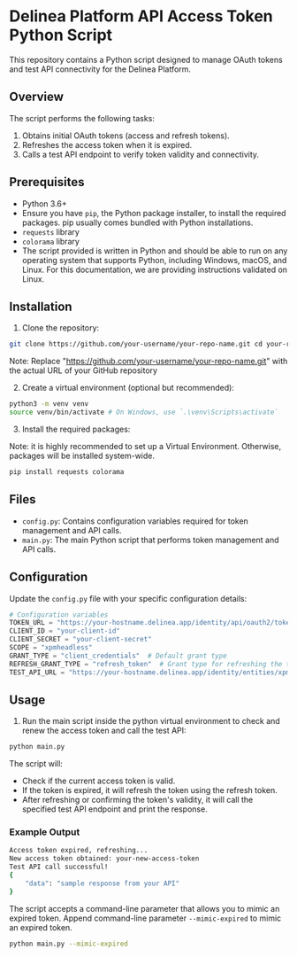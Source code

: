 # Delinea Platform API Access Token Python Script

This repository contains a Python script designed to manage OAuth tokens and test API connectivity for the Delinea Platform.

## Overview

The script performs the following tasks:
1. Obtains initial OAuth tokens (access and refresh tokens).
2. Refreshes the access token when it is expired.
3. Calls a test API endpoint to verify token validity and connectivity.



## Prerequisites
- Python 3.6+
- Ensure you have `pip`, the Python package installer, to install the required packages. pip usually comes bundled with Python installations.
- `requests` library 
- `colorama` library
- The script provided is written in Python and should be able to run on any operating system that supports Python, including Windows, macOS, and Linux. For this documentation, we are providing instructions validated on Linux.


## Installation

1. Clone the repository:

``` bash
git clone https://github.com/your-username/your-repo-name.git cd your-repo-name
```

Note: Replace "https://github.com/your-username/your-repo-name.git" with the actual URL of your GitHub repository

2. Create a virtual environment (optional but recommended):
``` bash
python3 -m venv venv
source venv/bin/activate # On Windows, use `.\venv\Scripts\activate`
```

3. Install the required packages:

Note: it is highly recommended to set up a Virtual Environment. Otherwise, packages will be installed system-wide. 

``` bash
pip install requests colorama
```

## Files

- `config.py`: Contains configuration variables required for token management and API calls.
- `main.py`: The main Python script that performs token management and API calls.

## Configuration

Update the `config.py` file with your specific configuration details:

```python
# Configuration variables
TOKEN_URL = "https://your-hostname.delinea.app/identity/api/oauth2/token/xpmplatform"
CLIENT_ID = "your-client-id"
CLIENT_SECRET = "your-client-secret"
SCOPE = "xpmheadless"  
GRANT_TYPE = "client_credentials"  # Default grant type
REFRESH_GRANT_TYPE = "refresh_token"  # Grant type for refreshing the token
TEST_API_URL = "https://your-hostname.delinea.app/identity/entities/xpmusers?detail=true"  # Test API endpoint
```

## Usage

1. Run the main script inside the python virtual environment to check and renew the access token and call the test API:

``` bash
python main.py
 ```

The script will:

- Check if the current access token is valid.
- If the token is expired, it will refresh the token using the refresh token.
- After refreshing or confirming the token's validity, it will call the specified test API endpoint and print the response.

### Example Output

``` bash
Access token expired, refreshing...
New access token obtained: your-new-access-token
Test API call successful!
{
    "data": "sample response from your API"
}
```

The script accepts a command-line parameter that allows you to mimic an expired token. Append command-line parameter `--mimic-expired` to mimic an expired token.

```bash
python main.py --mimic-expired
```
